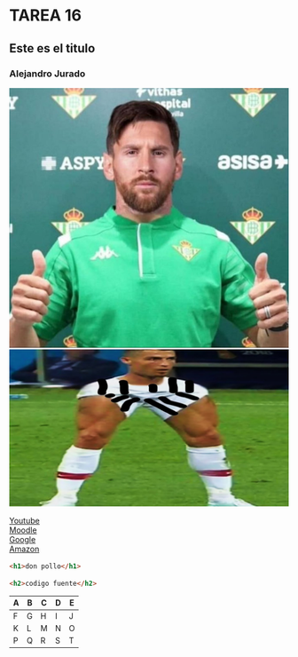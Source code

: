 # TAREA 16 
## Este es el titulo
### Alejandro Jurado

![mesi.png](https://github.com/AleeXiinh0/Tarea16/blob/main/img/mesi.jpg)
![cr7.png](https://github.com/AleeXiinh0/Tarea16/blob/main/img/cr7.jpg)

[Youtube](https://www.youtube.com) \
[Moodle](https://educacionadistancia.juntadeandalucia.es/centros/almeria/my/) \
[Google](https://www.google.com/search) \
[Amazon](https://amazon.es/)
```html
<h1>don pollo</h1> 
```
```html
<h2>codigo fuente</h2>
```
|A|B|C|D|E|
|---|---|---|---|---|
|F|G|H|I|J|
|K|L|M|N|O|
|P|Q|R|S|T|
